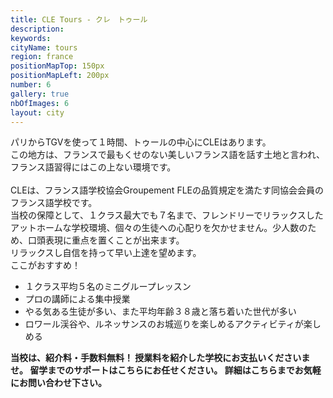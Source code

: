 ```yaml
---
title: CLE Tours - クレ　トゥール
description: 
keywords: 
cityName: tours
region: france
positionMapTop: 150px
positionMapLeft: 200px
number: 6
gallery: true
nbOfImages: 6
layout: city
---
```


パリからTGVを使って１時間、トゥールの中心にCLEはあります。<br>
この地方は、フランスで最もくせのない美しいフランス語を話す土地と言われ、フランス語習得にはこの上ない環境です。<br>
<br>
CLEは、フランス語学校協会Groupement FLEの品質規定を満たす同協会会員のフランス語学校です。<br>
当校の保障として、１クラス最大でも７名まで、フレンドリーでリラックスしたアットホームな学校環境、個々の生徒への心配りを欠かせません。少人数のため、口頭表現に重点を置くことが出来ます。<br>
リラックスし自信を持って早い上達を望めます。<br>
ここがおすすめ！


* １クラス平均５名のミニグループレッスン
* プロの講師による集中授業
* やる気ある生徒が多い、また平均年齢３８歳と落ち着いた世代が多い
* ロワール渓谷や、ルネッサンスのお城巡りを楽しめるアクティビティが楽しめる


**当校は、紹介料・手数料無料！
授業料を紹介した学校にお支払いくださいませ。
留学までのサポートはこちらにお任せください。
詳細はこちらまでお気軽にお問い合わせ下さい。**

